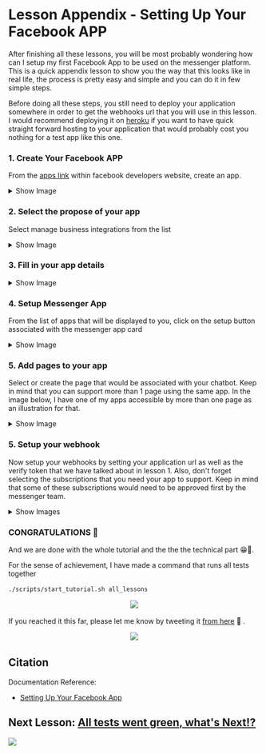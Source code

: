 # Lesson Appendix - Setting Up Your Facebook APP

After finishing all these lessons, you will be most probably wondering how can I setup my first Facebook App to be used on the messenger platform. This is a quick appendix lesson to show you the way that this looks like in real life, the process is pretty easy and simple and you can do it in few simple steps.

Before doing all these steps, you still need to deploy your application somewhere in order to get the webhooks url that you will use in this lesson. I would recommend deploying it on [heroku](https://www.heroku.com/nodejs) if you want to have quick straight forward hosting to your application that would probably cost you nothing for a test app like this one.

### 1. Create Your Facebook APP

From the [apps link](https://developers.facebook.com/apps/) within facebook developers website, create an app.

<details>
      <summary>Show Image</summary>
<p align="center">
  <img src="https://github.com/mohamedluay/Messenger_Platform_Tutorial_TDD/blob/master/tutorials/english/images/lesson_A_im1.png" />
</p>
</details>

### 2. Select the propose of your app

Select manage business integrations from the list

<details>
      <summary>Show Image</summary>
<p align="center">
  <img src="https://github.com/mohamedluay/Messenger_Platform_Tutorial_TDD/blob/master/tutorials/english/images/lesson_A_im2.png" />
</p>
</details>

### 3. Fill in your app details

<details>
      <summary>Show Image</summary>
<p align="center">
  <img src="https://github.com/mohamedluay/Messenger_Platform_Tutorial_TDD/blob/master/tutorials/english/images/lesson_A_im3.png" />
</p>
</details>

### 4. Setup Messenger App

From the list of apps that will be displayed to you, click on the setup button associated with the messenger app card

<details>
      <summary>Show Image</summary>
<p align="center">
  <img src="https://github.com/mohamedluay/Messenger_Platform_Tutorial_TDD/blob/master/tutorials/english/images/lesson_A_im4.png" />
</p>
</details>

### 5. Add pages to your app

Select or create the page that would be associated with your chatbot. Keep in mind that you can support more than 1 page using the same app. In the image below, I have one of my apps accessible by more than one page as an illustration for that.

<details>
      <summary>Show Image</summary>
<p align="center">
  <img src="https://github.com/mohamedluay/Messenger_Platform_Tutorial_TDD/blob/master/tutorials/english/images/lesson_A_im8.png" />
</p>
</details>

### 5. Setup your webhook

Now setup your webhooks by setting your application url as well as the verify token that we have talked about in lesson 1. Also, don't forget selecting the subscriptions that you need your app to support. Keep in mind that some of these subscriptions would need to be approved first by the messenger team.

<details>
      <summary>Show Images</summary>
<p align="center">
  <img src="https://github.com/mohamedluay/Messenger_Platform_Tutorial_TDD/blob/master/tutorials/english/images/lesson_A_im9.png" />
</p>
<p align="center">
  <img src="https://github.com/mohamedluay/Messenger_Platform_Tutorial_TDD/blob/master/tutorials/english/images/lesson_A_im10.png" />
</p>
</details>

### CONGRATULATIONS 🎉

And we are done with the whole tutorial and the the the technical part 😁🕺.

For the sense of achievement, I have made a command that runs all tests together

```sh
./scripts/start_tutorial.sh all_lessons
```

<p align="center">
  <img src="https://github.com/mohamedluay/Messenger_Platform_Tutorial_TDD/blob/master/tutorials/english/images/lesson_5_im1.png" />
</p>

If you reached it this far, please let me know by tweeting it [from here](https://twitter.com/intent/tweet?text=Hi%20@_mluay,%20I%20have%20completed%20the%20Messenger%20Platform%20Tutorial,%20check%20my%20tests%20%F0%9F%98%81%F0%9F%91%87) 🙏
.

<p align="center">
  <img src="https://media.giphy.com/media/ieyZRXWJLQ2TX4Aln1/giphy.gif" />
</p>

## Citation

Documentation Reference:

-   [Setting Up Your Facebook App](https://developers.facebook.com/docs/messenger-platform/getting-started/app-setup/)

## Next Lesson: [All tests went green, what's Next⁉️](https://github.com/mohamedluay/Messenger_Platform_Tutorial_TDD/blob/master/tutorials/english/README.md#3-all-tests-went-green-whats-next%EF%B8%8F)

[<img src="https://img.shields.io/badge/@_mluay%20-%231DA1F2.svg?&style=for-the-badge&logo=Twitter&logoColor=white"/>](https://twitter.com/_mluay)
